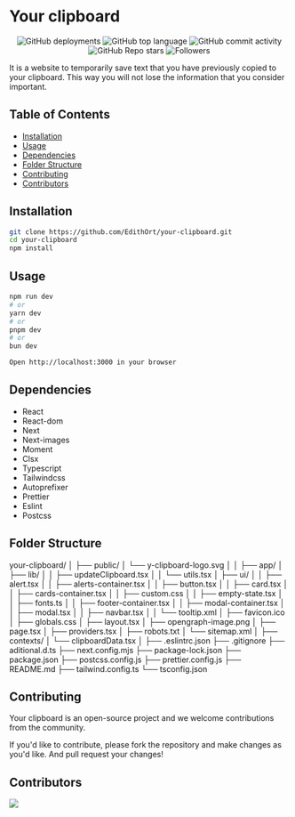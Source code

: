 # Your clipboard

<div align="center">

  <img alt="GitHub deployments" src="https://img.shields.io/github/deployments/EdithOrt/your-clipboard/Production">

  <img alt="GitHub top language" src="https://img.shields.io/github/languages/top/EdithOrt/your-clipboard">
  
  <img alt="GitHub commit activity" src="https://img.shields.io/github/commit-activity/t/EdithOrt/your-clipboard?color=FF9341">

  <img alt="GitHub Repo stars" src="https://img.shields.io/github/stars/mfts/papermark">

  <img alt="Followers" src="https://img.shields.io/github/followers/EdithOrt">

</div>

It is a website to temporarily save text that you have previously copied to your clipboard. This way you will not lose the information that you consider important.

## Table of Contents

- [Installation](#installation)
- [Usage](#usage)
- [Dependencies](#dependencies)
- [Folder Structure](#folder-structure)
- [Contributing](#contributing)
- [Contributors](#contributors)

## Installation

```bash
git clone https://github.com/EdithOrt/your-clipboard.git
cd your-clipboard
npm install
```

## Usage

```bash
npm run dev
# or
yarn dev
# or
pnpm dev
# or
bun dev

Open http://localhost:3000 in your browser
```

## Dependencies

- React
- React-dom
- Next
- Next-images
- Moment
- Clsx
- Typescript
- Tailwindcss
- Autoprefixer
- Prettier
- Eslint
- Postcss

## Folder Structure

your-clipboard/
│
├── public/
│ └── y-clipboard-logo.svg
│
│
├── app/
│ ├── lib/
│ │ ├── updateClipboard.tsx
│ │ └── utils.tsx
│ ├── ui/
│ │ ├── alert.tsx
│ │ ├── alerts-container.tsx
│ │ ├── button.tsx
│ │ ├── card.tsx
│ │ ├── cards-container.tsx
│ │ ├── custom.css
│ │ ├── empty-state.tsx
│ │ ├── fonts.ts
│ │ ├── footer-container.tsx
│ │ ├── modal-container.tsx
│ │ ├── modal.tsx
│ │ ├── navbar.tsx
│ │ └── tooltip.xml
│ ├── favicon.ico
│ ├── globals.css
│ ├── layout.tsx
│ ├── opengraph-image.png
│ ├── page.tsx
│ ├── providers.tsx
│ ├── robots.txt
│ └── sitemap.xml
│
├── contexts/
│ └── clipboardData.tsx
│
├── .eslintrc.json
├── .gitignore
├── aditional.d.ts
├── next.config.mjs
├── package-lock.json
├── package.json
├── postcss.config.js
├── prettier.config.js
├── README.md
├── tailwind.config.ts
└── tsconfig.json

## Contributing

Your clipboard is an open-source project and we welcome contributions from the community.

If you'd like to contribute, please fork the repository and make changes as you'd like. And pull request your changes!

## Contributors

<a href="https://github.com/EdithOrt/your-clipboard/graphs/contributors">
  <img src="https://contrib.rocks/image?repo=EdithOrt/your-clipboard" />
</a>
